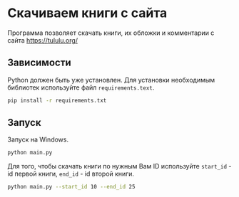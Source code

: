 # Скачиваем книги с сайта
Программа позволяет скачать книги, их обложки и комментарии с сайта https://tululu.org/
## Зависимости
Python должен быть уже установлен. Для установки необходимым библиотек используйте файл `requirements.text`.
```bash
pip install -r requirements.txt
```
## Запуск
Запуск на Windows.
```bash
python main.py
```
Для того, чтобы скачать книги по нужным Вам ID используйте `start_id` - id первой книги, `end_id` - id второй книги.
```bash
python main.py --start_id 10 --end_id 25
```
